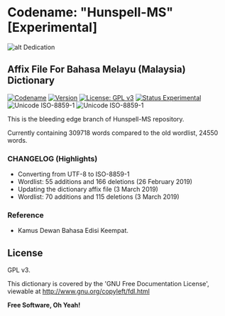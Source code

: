 # Codename: "Hunspell-MS" [Experimental]

![alt Dedication](https://academic.syafiqhadzir.com/assets/github/dedication.png "Dedicated For LibreOffice")

## Affix File For Bahasa Melayu (Malaysia) Dictionary

[![Codename](https://img.shields.io/badge/Codename-Hunspell--MS-black.svg?longCache=true)](https://academic.syafiqhadzir.com/en-MY/research/) [![Version](https://img.shields.io/badge/Version-2.0e-yellowgreen.svg?longCache=true)](https://github.com/SyafiqHadzir/hunspell-ms/tree/master/Release) [![License: GPL v3](https://img.shields.io/badge/License-GPL%20v3-blue.svg?longCache=true)](https://www.gnu.org/licenses/gpl-3.0) [![Status Experimental](https://img.shields.io/badge/Status-Experimental-black.svg?longCache=true)](https://github.com/SyafiqHadzir/hunspell-ms/releases) ![Unicode ISO-8859-1](https://img.shields.io/badge/Unicode-ISO--8859--1-green.svg?longCache=true) ![Unicode ISO-8859-1](https://img.shields.io/badge/Wordlist-30971%20words-green.svg?longCache=true)

This is the bleeding edge branch of Hunspell-MS repository.

Currently containing 309718 words compared to the old wordlist, 24550 words.

### CHANGELOG (Highlights)

* Converting from UTF-8 to ISO-8859-1
* Wordlist: 55 additions and 166 deletions (26 February 2019)
* Updating the dictionary affix file (3 March 2019)
* Wordlist: 70 additions and 115 deletions (3 March 2019)

### Reference

* Kamus Dewan Bahasa Edisi Keempat.

License
----

GPL v3.

This dictionary is covered by the 'GNU Free Documentation License', viewable at http://www.gnu.org/copyleft/fdl.html 

**Free Software, Oh Yeah!**
